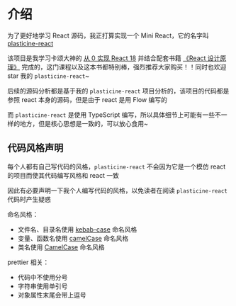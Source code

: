 # 介绍

为了更好地学习 React 源码，我正打算实现一个 Mini React，它的名字叫 [plasticine-react](https://github.com/plasticine-yang/plasticine-react)

该项目是我学习卡颂大神的 [从 0 实现 React 18](https://appjiz2zqrn2142.h5.xiaoeknow.com/v1/goods/goods_detail/p_638035c1e4b07b05581d25db?type=3) 并结合配套书籍 [《React 设计原理》](https://item.jd.com/13576643.html) 完成的，这门课程以及这本书都特别棒，强烈推荐大家购买！！同时也欢迎 star 我的 `plasticine-react`~

后续的源码分析都是基于我的 `plasticine-react` 项目分析的，该项目的代码都是参照 react 本身的源码，但是由于 react 是用 Flow 编写的

而 `plasticine-react` 是使用 TypeScript 编写，所以具体细节上可能有一些不一样的地方，但是核心思想是一致的，可以放心食用~

## 代码风格声明

每个人都有自己写代码的风格，`plasticine-react` 不会因为它是一个模仿 react 的项目而使其代码编写风格和 react 一致

因此有必要声明一下我个人编写代码的风格，以免读者在阅读 `plasticine-react` 代码时产生疑惑

命名风格：

- 文件名、目录名使用 [kebab-case](https://en.wiktionary.org/wiki/kebab_case) 命名风格
- 变量、函数名使用 [camelCase](https://en.wiktionary.org/wiki/camelCase) 命名风格
- 类名使用 [CamelCase](https://en.wiktionary.org/wiki/CamelCase) 命名风格

prettier 相关：

- 代码中不使用分号
- 字符串使用单引号
- 对象属性末尾会带上逗号
